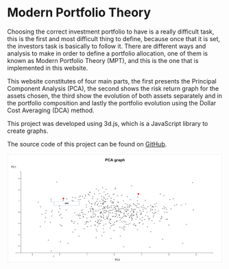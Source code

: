 # Modern Portfolio Theory

Choosing the correct investment portfolio to have is a really difficult task, this is the first and most difficult thing to define, because once that it is set, the investors task is basically to follow it. There are different ways and analysis to make in order to define a portfolio allocation, one of them is known as Modern Portfolio Theory (MPT), and this is the one that is implemented in this website.

This website constitutes of four main parts, the first presents the Principal Component Analysis (PCA), the second shows the risk return graph for the assets chosen, the third show the evolution of both assets separately and in the portfolio composition and lastly the portfolio evolution using the Dollar Cost Averaging (DCA) method.

This project was developed using 3d.js, which is a JavaScript library to create graphs.

The source code of this project can be found on [GitHub](https://github.com/ibiscp/Modern-Portfolio-Theory).

<p align="center">
<img src="report/images/pca.png" width="900"/><br>
</p>
